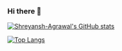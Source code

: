 ### Hi there 👋

[![Shreyansh-Agrawal's GitHub stats](https://github-readme-stats.vercel.app/api?username=Shreyansh-Agrawal&theme=onedark )](https://github.com/Shreyansh-Agrawal/github-readme-stats)

[![Top Langs](https://github-readme-stats.vercel.app/api/top-langs/?username=anuraghazra&layout=compact)](https://github.com/anuraghazra/github-readme-stats)
